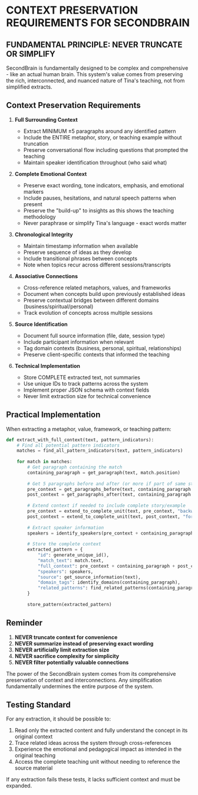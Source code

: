 # CONTEXT PRESERVATION REQUIREMENTS FOR SECONDBRAIN

## FUNDAMENTAL PRINCIPLE: NEVER TRUNCATE OR SIMPLIFY

SecondBrain is fundamentally designed to be complex and comprehensive - like an actual human brain. This system's value comes from preserving the rich, interconnected, and nuanced nature of Tina's teaching, not from simplified extracts.

## Context Preservation Requirements

1. **Full Surrounding Context**
   - Extract MINIMUM ±5 paragraphs around any identified pattern
   - Include the ENTIRE metaphor, story, or teaching example without truncation
   - Preserve conversational flow including questions that prompted the teaching
   - Maintain speaker identification throughout (who said what)

2. **Complete Emotional Context**
   - Preserve exact wording, tone indicators, emphasis, and emotional markers
   - Include pauses, hesitations, and natural speech patterns when present
   - Preserve the "build-up" to insights as this shows the teaching methodology
   - Never paraphrase or simplify Tina's language - exact words matter

3. **Chronological Integrity**
   - Maintain timestamp information when available
   - Preserve sequence of ideas as they develop
   - Include transitional phrases between concepts
   - Note when topics recur across different sessions/transcripts

4. **Associative Connections**
   - Cross-reference related metaphors, values, and frameworks
   - Document when concepts build upon previously established ideas
   - Preserve contextual bridges between different domains (business/spiritual/personal)
   - Track evolution of concepts across multiple sessions

5. **Source Identification**
   - Document full source information (file, date, session type)
   - Include participant information when relevant
   - Tag domain contexts (business, personal, spiritual, relationships)
   - Preserve client-specific contexts that informed the teaching

6. **Technical Implementation**
   - Store COMPLETE extracted text, not summaries
   - Use unique IDs to track patterns across the system
   - Implement proper JSON schema with context fields
   - Never limit extraction size for technical convenience

## Practical Implementation

When extracting a metaphor, value, framework, or teaching pattern:

```python
def extract_with_full_context(text, pattern_indicators):
    # Find all potential pattern indicators
    matches = find_all_pattern_indicators(text, pattern_indicators)
    
    for match in matches:
        # Get paragraph containing the match
        containing_paragraph = get_paragraph(text, match.position)
        
        # Get 5 paragraphs before and after (or more if part of same story/teaching)
        pre_context = get_paragraphs_before(text, containing_paragraph.position, 5)
        post_context = get_paragraphs_after(text, containing_paragraph.position, 5)
        
        # Extend context if needed to include complete story/example
        pre_context = extend_to_complete_unit(text, pre_context, "backward")
        post_context = extend_to_complete_unit(text, post_context, "forward")
        
        # Extract speaker information
        speakers = identify_speakers(pre_context + containing_paragraph + post_context)
        
        # Store the complete context
        extracted_pattern = {
            "id": generate_unique_id(),
            "match_text": match.text,
            "full_context": pre_context + containing_paragraph + post_context,
            "speakers": speakers,
            "source": get_source_information(text),
            "domain_tags": identify_domains(containing_paragraph),
            "related_patterns": find_related_patterns(containing_paragraph)
        }
        
        store_pattern(extracted_pattern)
```

## Reminder

1. **NEVER truncate context for convenience**
2. **NEVER summarize instead of preserving exact wording**
3. **NEVER artificially limit extraction size**
4. **NEVER sacrifice complexity for simplicity**
5. **NEVER filter potentially valuable connections**

The power of the SecondBrain system comes from its comprehensive preservation of context and interconnections. Any simplification fundamentally undermines the entire purpose of the system.

## Testing Standard

For any extraction, it should be possible to:

1. Read only the extracted content and fully understand the concept in its original context
2. Trace related ideas across the system through cross-references
3. Experience the emotional and pedagogical impact as intended in the original teaching
4. Access the complete teaching unit without needing to reference the source material

If any extraction fails these tests, it lacks sufficient context and must be expanded.